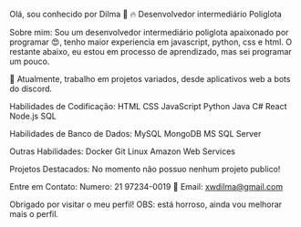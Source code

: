 Olá, sou conhecido por Dilma 👋
🔥 Desenvolvedor intermediário Poliglota

Sobre mim:
Sou um desenvolvedor intermediário poliglota apaixonado por programar 😍, tenho maior experiencia em javascript, python, css e html. O restante abaixo, eu estou em processo de aprendizado, mas sei programar um pouco.

💼 Atualmente, trabalho em projetos variados, desde aplicativos web a bots do discord.

Habilidades de Codificação:
HTML CSS JavaScript Python Java C# React Node.js SQL

Habilidades de Banco de Dados:
MySQL MongoDB MS SQL Server

Outras Habilidades:
Docker Git Linux Amazon Web Services

Projetos Destacados:
No momento não possuo nenhum projeto publico!

Entre em Contato:
Numero: 21 97234-0019 📧 Email: xwdilma@gmail.com

Obrigado por visitar o meu perfil! OBS: está horroso, ainda vou melhorar mais o perfil.
